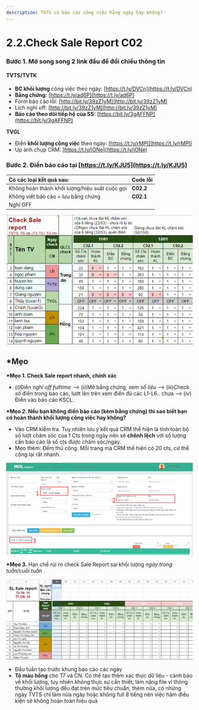```yaml
---
description: TVTS có báo cáo công việc hằng ngày hay không?
---
```


# 2.2.Check Sale Report C02

### **Bước 1**. Mở song song 2 link đầu để đối chiếu thông tin

#### TVTS/TVTK

* **BC khối lượng** công việc theo ngày: [https://t.ly/DVCn](https://t.ly/DVCn)
* **Bằng chứng:** [https://t.ly/ad6P](https://t.ly/ad6P)
* Form báo cáo lỗi: [http://bit.ly/39zZ1yM](http://bit.ly/39zZ1yM)
* Lịch nghỉ off: [http://bit.ly/39zZ1yM](http://bit.ly/39zZ1yM)
* **Báo cáo theo dõi tiếp hộ của SS:** [https://bit.ly/3gAFFNP](https://bit.ly/3gAFFNP)

**TVGL**

* Điền **khối lượng công việc** theo ngày: [https://t.ly/rMPI](https://t.ly/rMPI)
* Up ảnh chụp CRM: [https://t.ly/iONe](https://t.ly/iONe)

### **Bước 2.** Điền báo cáo tại [https://t.ly/KJU5](https://t.ly/KJU5)



| Có các loại kết quả sau: | Code lỗi |
| :--- | :--- |
| Không hoàn thành khối lượng/hiệu suất cuộc gọi | **C02.2** |
| Không viết báo cáo + lưu bằng chứng | **C02.1** |
| Nghỉ OFF |  |

![Ghi ch&#xFA;: 1 l&#xE0; &#x110;&#x1EA1;t, 0 l&#xE0;  Kh&#xF4;ng &#x111;&#x1EA1;t, OFF l&#xE0; ngh&#x1EC9; OFF](../../.gitbook/assets/4%20%286%29.png)

## **\*Mẹo**

**\*Mẹo 1. Check Sale report nhanh, chính xác**

* \(i\)Điền _nghỉ off fulltime_ --&gt; \(ii\)Mở bằng chứng, xem _số liệu_ --&gt; \(iii\)Check _số_ điền trong báo cáo, lướt lên trên xem điền đủ các L1-L6.. chưa --&gt; \(iv\) Điền vào báo cáo KSCL.

**\*Mẹo 2. Nếu bạn không điền báo cáo \(kèm bằng chứng\) thì sao biết bạn có hoàn thành khối lượng công việc hay không?**

* Vào CRM kiểm tra. Tuy nhiên lưu ý kết quả CRM thể hiện là tính toàn bộ số lượt chăm sóc của 1 Cts trong ngày nên sẽ **chênh lệch** với số lượng cần báo cáo là số cts được chăm sóc/ngày.
* Mẹo thêm: Đếm thủ công. Mỗi trang mà CRM thể hiện có 20 cts, cứ thể cộng lại rất nhanh.

![](../../.gitbook/assets/1-2.png)

**\*Mẹo 3.** Hạn chế rủi ro check Sale Report sai khối lượng _ngày trong tuần/cuối tuần_

![](../../.gitbook/assets/3-3.png)

* Đầu tuần tạo trước khung báo cáo các ngày
* **Tô màu hồng** cho T7 và CN. Có thể tạo thêm xác thực dữ liệu - cảnh báo về khối lượng, tuy nhiên không thực sự cần thiết, làm nặng file vì thông thường khối lượng đều đạt trên mức tiêu chuẩn, thêm nữa, có những ngày TVTS chỉ làm nửa ngày hoặc không full 8 tiếng nên việc hàm điều kiện sẽ không hoàn toàn hiệu quả

